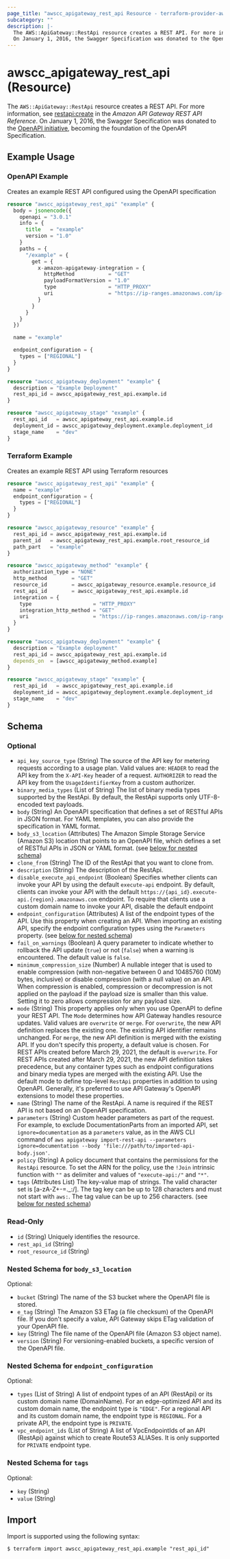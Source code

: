 ```yaml
---
page_title: "awscc_apigateway_rest_api Resource - terraform-provider-awscc"
subcategory: ""
description: |-
  The AWS::ApiGateway::RestApi resource creates a REST API. For more information, see restapi:create https://docs.aws.amazon.com/apigateway/latest/api/API_CreateRestApi.html in the Amazon API Gateway REST API Reference.
  On January 1, 2016, the Swagger Specification was donated to the OpenAPI initiative https://docs.aws.amazon.com/https://www.openapis.org/, becoming the foundation of the OpenAPI Specification.
---
```


# awscc_apigateway_rest_api (Resource)

The ``AWS::ApiGateway::RestApi`` resource creates a REST API. For more information, see [restapi:create](https://docs.aws.amazon.com/apigateway/latest/api/API_CreateRestApi.html) in the *Amazon API Gateway REST API Reference*.
 On January 1, 2016, the Swagger Specification was donated to the [OpenAPI initiative](https://docs.aws.amazon.com/https://www.openapis.org/), becoming the foundation of the OpenAPI Specification.

## Example Usage

### OpenAPI Example
Creates an example REST API configured using the OpenAPI specification
```terraform
resource "awscc_apigateway_rest_api" "example" {
  body = jsonencode({
    openapi = "3.0.1"
    info = {
      title   = "example"
      version = "1.0"
    }
    paths = {
      "/example" = {
        get = {
          x-amazon-apigateway-integration = {
            httpMethod           = "GET"
            payloadFormatVersion = "1.0"
            type                 = "HTTP_PROXY"
            uri                  = "https://ip-ranges.amazonaws.com/ip-ranges.json"
          }
        }
      }
    }
  })

  name = "example"

  endpoint_configuration = {
    types = ["REGIONAL"]
  }
}

resource "awscc_apigateway_deployment" "example" {
  description = "Example Deployment"
  rest_api_id = awscc_apigateway_rest_api.example.id
}

resource "awscc_apigateway_stage" "example" {
  rest_api_id   = awscc_apigateway_rest_api.example.id
  deployment_id = awscc_apigateway_deployment.example.deployment_id
  stage_name    = "dev"
}
```

### Terraform Example
Creates an example REST API using Terraform resources
```terraform
resource "awscc_apigateway_rest_api" "example" {
  name = "example"
  endpoint_configuration = {
    types = ["REGIONAL"]
  }
}

resource "awscc_apigateway_resource" "example" {
  rest_api_id = awscc_apigateway_rest_api.example.id
  parent_id   = awscc_apigateway_rest_api.example.root_resource_id
  path_part   = "example"
}

resource "awscc_apigateway_method" "example" {
  authorization_type = "NONE"
  http_method        = "GET"
  resource_id        = awscc_apigateway_resource.example.resource_id
  rest_api_id        = awscc_apigateway_rest_api.example.id
  integration = {
    type                    = "HTTP_PROXY"
    integration_http_method = "GET"
    uri                     = "https://ip-ranges.amazonaws.com/ip-ranges.json"
  }
}

resource "awscc_apigateway_deployment" "example" {
  description = "Example deployment"
  rest_api_id = awscc_apigateway_rest_api.example.id
  depends_on  = [awscc_apigateway_method.example]
}

resource "awscc_apigateway_stage" "example" {
  rest_api_id   = awscc_apigateway_rest_api.example.id
  deployment_id = awscc_apigateway_deployment.example.deployment_id
  stage_name    = "dev"
}
```

<!-- schema generated by tfplugindocs -->
## Schema

### Optional

- `api_key_source_type` (String) The source of the API key for metering requests according to a usage plan. Valid values are: ``HEADER`` to read the API key from the ``X-API-Key`` header of a request. ``AUTHORIZER`` to read the API key from the ``UsageIdentifierKey`` from a custom authorizer.
- `binary_media_types` (List of String) The list of binary media types supported by the RestApi. By default, the RestApi supports only UTF-8-encoded text payloads.
- `body` (String) An OpenAPI specification that defines a set of RESTful APIs in JSON format. For YAML templates, you can also provide the specification in YAML format.
- `body_s3_location` (Attributes) The Amazon Simple Storage Service (Amazon S3) location that points to an OpenAPI file, which defines a set of RESTful APIs in JSON or YAML format. (see [below for nested schema](#nestedatt--body_s3_location))
- `clone_from` (String) The ID of the RestApi that you want to clone from.
- `description` (String) The description of the RestApi.
- `disable_execute_api_endpoint` (Boolean) Specifies whether clients can invoke your API by using the default ``execute-api`` endpoint. By default, clients can invoke your API with the default ``https://{api_id}.execute-api.{region}.amazonaws.com`` endpoint. To require that clients use a custom domain name to invoke your API, disable the default endpoint
- `endpoint_configuration` (Attributes) A list of the endpoint types of the API. Use this property when creating an API. When importing an existing API, specify the endpoint configuration types using the ``Parameters`` property. (see [below for nested schema](#nestedatt--endpoint_configuration))
- `fail_on_warnings` (Boolean) A query parameter to indicate whether to rollback the API update (``true``) or not (``false``) when a warning is encountered. The default value is ``false``.
- `minimum_compression_size` (Number) A nullable integer that is used to enable compression (with non-negative between 0 and 10485760 (10M) bytes, inclusive) or disable compression (with a null value) on an API. When compression is enabled, compression or decompression is not applied on the payload if the payload size is smaller than this value. Setting it to zero allows compression for any payload size.
- `mode` (String) This property applies only when you use OpenAPI to define your REST API. The ``Mode`` determines how API Gateway handles resource updates.
 Valid values are ``overwrite`` or ``merge``. 
 For ``overwrite``, the new API definition replaces the existing one. The existing API identifier remains unchanged.
  For ``merge``, the new API definition is merged with the existing API.
 If you don't specify this property, a default value is chosen. For REST APIs created before March 29, 2021, the default is ``overwrite``. For REST APIs created after March 29, 2021, the new API definition takes precedence, but any container types such as endpoint configurations and binary media types are merged with the existing API. 
 Use the default mode to define top-level ``RestApi`` properties in addition to using OpenAPI. Generally, it's preferred to use API Gateway's OpenAPI extensions to model these properties.
- `name` (String) The name of the RestApi. A name is required if the REST API is not based on an OpenAPI specification.
- `parameters` (String) Custom header parameters as part of the request. For example, to exclude DocumentationParts from an imported API, set ``ignore=documentation`` as a ``parameters`` value, as in the AWS CLI command of ``aws apigateway import-rest-api --parameters ignore=documentation --body 'file:///path/to/imported-api-body.json'``.
- `policy` (String) A policy document that contains the permissions for the ``RestApi`` resource. To set the ARN for the policy, use the ``!Join`` intrinsic function with ``""`` as delimiter and values of ``"execute-api:/"`` and ``"*"``.
- `tags` (Attributes List) The key-value map of strings. The valid character set is [a-zA-Z+-=._:/]. The tag key can be up to 128 characters and must not start with ``aws:``. The tag value can be up to 256 characters. (see [below for nested schema](#nestedatt--tags))

### Read-Only

- `id` (String) Uniquely identifies the resource.
- `rest_api_id` (String)
- `root_resource_id` (String)

<a id="nestedatt--body_s3_location"></a>
### Nested Schema for `body_s3_location`

Optional:

- `bucket` (String) The name of the S3 bucket where the OpenAPI file is stored.
- `e_tag` (String) The Amazon S3 ETag (a file checksum) of the OpenAPI file. If you don't specify a value, API Gateway skips ETag validation of your OpenAPI file.
- `key` (String) The file name of the OpenAPI file (Amazon S3 object name).
- `version` (String) For versioning-enabled buckets, a specific version of the OpenAPI file.


<a id="nestedatt--endpoint_configuration"></a>
### Nested Schema for `endpoint_configuration`

Optional:

- `types` (List of String) A list of endpoint types of an API (RestApi) or its custom domain name (DomainName). For an edge-optimized API and its custom domain name, the endpoint type is ``"EDGE"``. For a regional API and its custom domain name, the endpoint type is ``REGIONAL``. For a private API, the endpoint type is ``PRIVATE``.
- `vpc_endpoint_ids` (List of String) A list of VpcEndpointIds of an API (RestApi) against which to create Route53 ALIASes. It is only supported for ``PRIVATE`` endpoint type.


<a id="nestedatt--tags"></a>
### Nested Schema for `tags`

Optional:

- `key` (String)
- `value` (String)

## Import

Import is supported using the following syntax:

```shell
$ terraform import awscc_apigateway_rest_api.example "rest_api_id"
```
